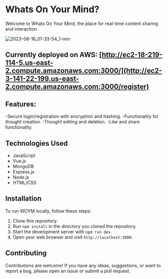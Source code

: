 # Whats On Your Mind?
Welcome to Whats On Your Mind, the place for real-time content sharing and interaction.

![2023-08-16_01-33-54_1-min](https://github.com/cartile/whats-on-your-mind/assets/113253660/bb1c2346-c176-4d0e-a43e-4182ce723707)

## Currently deployed on AWS: [http://ec2-18-219-114-5.us-east-2.compute.amazonaws.com:3000/](http://ec2-3-141-22-199.us-east-2.compute.amazonaws.com:3000/register)

## Features:
-Secure login/registration with encryption and hashing.
-Functionality for thought creation.
-Thought editing and deletion.
-Like and share functionality.

## Technologies Used
- JavaScript
- Vue.js
- MongoDB
- Express.js
- Node.js
- HTML/CSS 

## Installation
To run WOYM locally, follow these steps:

1. Clone this repository.
2. Run `npm install` in the directory you cloned the repository.
3. Start the development server with `npm run dev`.
4. Open your web browser and visit `http://localhost:3000`.

## Contributing
Contributions are welcome! If you have any ideas, suggestions, or want to report a bug, please open an issue or submit a pull request.
